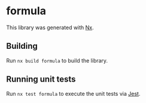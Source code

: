 # formula

This library was generated with [Nx](https://nx.dev).

## Building

Run `nx build formula` to build the library.

## Running unit tests

Run `nx test formula` to execute the unit tests via [Jest](https://jestjs.io).
